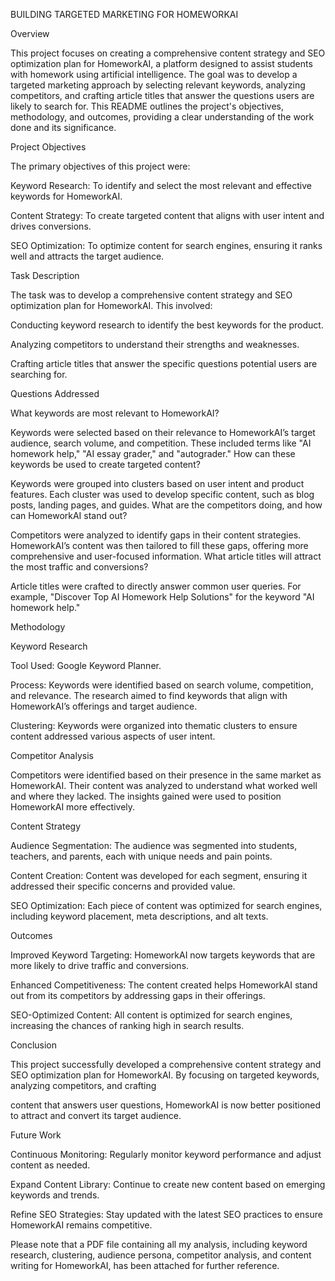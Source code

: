 BUILDING TARGETED MARKETING FOR HOMEWORKAI

Overview

This project focuses on creating a comprehensive content strategy and SEO optimization plan for HomeworkAI, a platform designed to assist students with homework using artificial intelligence. The goal was to develop a targeted marketing approach by selecting relevant keywords, analyzing competitors, and crafting article titles that answer the questions users are likely to search for. This README outlines the project's objectives, methodology, and outcomes, providing a clear understanding of the work done and its significance.

Project Objectives

The primary objectives of this project were:

Keyword Research: To identify and select the most relevant and effective keywords for HomeworkAI.

Content Strategy: To create targeted content that aligns with user intent and drives conversions.

SEO Optimization: To optimize content for search engines, ensuring it ranks well and attracts the target audience.


Task Description

The task was to develop a comprehensive content strategy and SEO optimization plan for HomeworkAI. This involved:

Conducting keyword research to identify the best keywords for the product.

Analyzing competitors to understand their strengths and weaknesses.

Crafting article titles that answer the specific questions potential users are searching for.

Questions Addressed

What keywords are most relevant to HomeworkAI?

Keywords were selected based on their relevance to HomeworkAI’s target audience, search volume, and competition. These included terms like "AI homework help," "AI essay grader," and "autograder."
How can these keywords be used to create targeted content?

Keywords were grouped into clusters based on user intent and product features. Each cluster was used to develop specific content, such as blog posts, landing pages, and guides.
What are the competitors doing, and how can HomeworkAI stand out?

Competitors were analyzed to identify gaps in their content strategies. HomeworkAI’s content was then tailored to fill these gaps, offering more comprehensive and user-focused information.
What article titles will attract the most traffic and conversions?

Article titles were crafted to directly answer common user queries. For example, "Discover Top AI Homework Help Solutions" for the keyword "AI homework help."

Methodology

Keyword Research

Tool Used: Google Keyword Planner.

Process: Keywords were identified based on search volume, competition, and relevance. The research aimed to find keywords that align with HomeworkAI’s offerings and target audience.

Clustering: Keywords were organized into thematic clusters to ensure content addressed various aspects of user intent.

Competitor Analysis

Competitors were identified based on their presence in the same market as HomeworkAI.
Their content was analyzed to understand what worked well and where they lacked.
The insights gained were used to position HomeworkAI more effectively.

Content Strategy

Audience Segmentation: The audience was segmented into students, teachers, and parents, each with unique needs and pain points.

Content Creation: Content was developed for each segment, ensuring it addressed their specific concerns and provided value.

SEO Optimization: Each piece of content was optimized for search engines, including keyword placement, meta descriptions, and alt texts.

Outcomes

Improved Keyword Targeting: HomeworkAI now targets keywords that are more likely to drive traffic and conversions.

Enhanced Competitiveness: The content created helps HomeworkAI stand out from its competitors by addressing gaps in their offerings.

SEO-Optimized Content: All content is optimized for search engines, increasing the chances of ranking high in search results.

Conclusion

This project successfully developed a comprehensive content strategy and SEO optimization plan for HomeworkAI. By focusing on targeted keywords, analyzing competitors, and crafting 

content that answers user questions, HomeworkAI is now better positioned to attract and convert its target audience.

Future Work

Continuous Monitoring: Regularly monitor keyword performance and adjust content as needed.

Expand Content Library: Continue to create new content based on emerging keywords and trends.

Refine SEO Strategies: Stay updated with the latest SEO practices to ensure HomeworkAI remains competitive.

Please note that a PDF file containing all my analysis, including keyword research, clustering, audience persona, competitor analysis, and content writing for HomeworkAI, has been attached for further reference.
